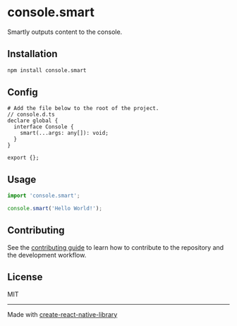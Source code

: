 # console.smart

Smartly outputs content to the console.

## Installation

```sh
npm install console.smart
```

## Config
```shell
# Add the file below to the root of the project.
// console.d.ts
declare global {
  interface Console {
    smart(...args: any[]): void;
  }
}

export {};

```


## Usage

```js
import 'console.smart';

console.smart('Hello World!');
```

## Contributing

See the [contributing guide](CONTRIBUTING.md) to learn how to contribute to the repository and the development workflow.

## License

MIT

---

Made with [create-react-native-library](https://github.com/callstack/react-native-builder-bob)
